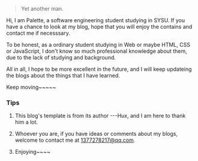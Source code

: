 

> Yet another man.


Hi, I am Palette, a software engineering student studying in SYSU. If you have a chance to look at my blog, hope that you will enjoy the contains and contact me if necesssary.

To be honest, as a ordinary student studying in Web or maybe HTML, CSS or JavaScript, I don't know so much professional knowledge about them, due to the lack of studying and background.

All in all, I hope to be more excellent in the future, and I will keep updateing the blogs about the things that I have learned.

Keep moving~~~~~


### Tips

1. This blog's template is from its author ---Hux, and I am here to thank him a lot.

2. Whoever you are, if you have ideas or comments about my blogs, welcome to contact me at 1377278217@qq.com.

3. Enjoying~~~~
